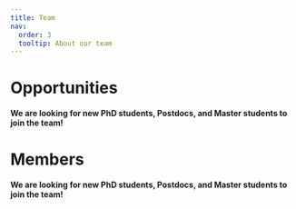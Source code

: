 ```yaml
---
title: Team
nav:
  order: 3
  tooltip: About our team
---
```


# Opportunities

 **We are  looking for new PhD students, Postdocs, and Master students to join the team!**

# Members
 **We are  looking for new PhD students, Postdocs, and Master students to join the team!**
